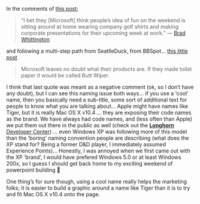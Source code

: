 In the comments of <a href="http://www.gapingvoid.com/Moveable_Type/archives/001304.html" target="_blank" class="broken_link">this post</a>;

> &#8220;I bet they [Microsoft] think people&#8217;s idea of fun on the weekend is sitting around at home wearing company golf shirts and making corporate presentations for their upcoming week at work.&#8221; &#8212; <a href="http://www.gapingvoid.com/MT-2.65-full-lib/mt-comments.cgi?__mode=red;id=9644" target="_blank" class="broken_link">Brad Whittington</a>

and following a multi-step path from SeatlleDuck, from BBSpot&#8230; <a href="http://www.gapingvoid.com/Moveable_Type/archives/001332.html" target="_blank" class="broken_link">this little post</a>

> Microsoft leaves no doubt what their products are. If they made toilet paper it would be called Butt Wiper.

I think that last quote was meant as a negative comment (ok, so I don&#8217;t have any doubt), but I can see this naming issue both ways&#8230; if you use a &#8216;cool&#8217; name, then you basically need a sub-title, some sort of additional text for people to know what you are talking about&#8230; Apple might have names like Tiger, but it is really Mac OS X v10.4 &#8230; they are exposing their code names as the brand. We have always had code names, and (less often than Apple) we put them out there in the public as well (check out the <a href="http://msdn.microsoft.com/longhorn" target="_blank" class="broken_link"><b>Longhorn</b> Developer Center</a>) &#8230; even Windows XP was following more of this model than the &#8216;boring&#8217; naming convention people are describing (what does the XP stand for? Being a former D&D player, I immediately assumed Experience Points)&#8230; Honestly, I was annoyed when we first came out with the XP &#8216;brand&#8217;, I would have prefered Windows 5.0 or at least Windows 200x, so I guess I should get back home to my exciting weekend of powerpoint building 🙂

One thing&#8217;s for sure though, using a cool name really helps the marketing folks; it is easier to build a graphic around a name like Tiger than it is to try and fit Mac OS X v10.4 onto the page.</p>